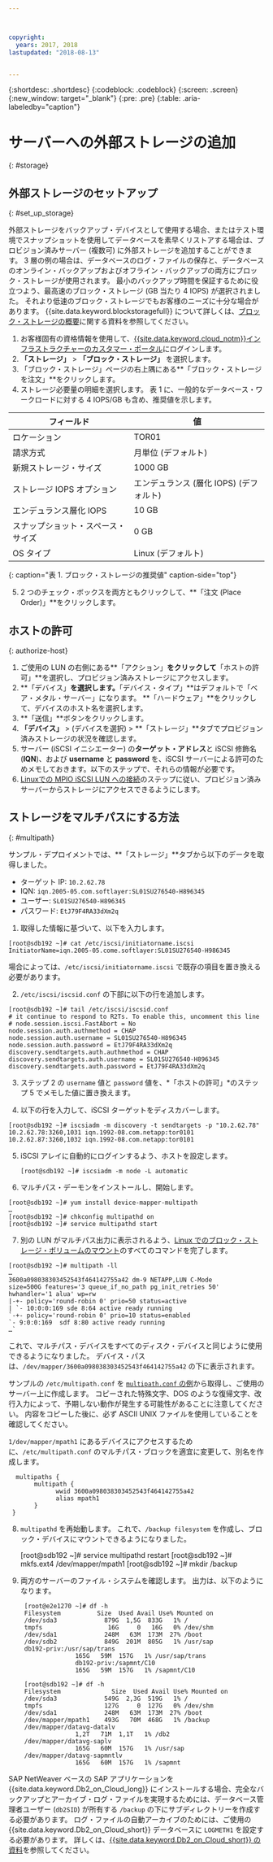 ```yaml
---



copyright:
  years: 2017, 2018
lastupdated: "2018-08-13"


---
```


{:shortdesc: .shortdesc}
{:codeblock: .codeblock}
{:screen: .screen}
{:new_window: target="_blank"}
{:pre: .pre}
{:table: .aria-labeledby="caption"}

# サーバーへの外部ストレージの追加
{: #storage}

## 外部ストレージのセットアップ
{: #set_up_storage}

外部ストレージをバックアップ・デバイスとして使用する場合、またはテスト環境でスナップショットを使用してデータベースを素早くリストアする場合は、プロビジョン済みサーバー (複数可) に外部ストレージを追加することができます。 3 層の例の場合は、データベースのログ・ファイルの保存と、データベースのオンライン・バックアップおよびオフライン・バックアップの両方にブロック・ストレージが使用されます。 最小のバックアップ時間を保証するために役立つよう、最高速のブロック・ストレージ (GB 当たり 4 IOPS) が選択されました。 それより低速のブロック・ストレージでもお客様のニーズに十分な場合があります。 {{site.data.keyword.blockstoragefull}} について詳しくは、[ブロック・ストレージの概要](https://console.bluemix.net/docs/infrastructure/BlockStorage/index.html#getting-started-with-block-storage)に関する資料を参照してください。


1. お客様固有の資格情報を使用して、[{{site.data.keyword.cloud_notm}}インフラストラクチャーのカスタマー・ポータル](https://control.softlayer.com/)にログインします。
2. **「ストレージ」** > **「ブロック・ストレージ」** を選択します。
3. 「ブロック・ストレージ」ページの右上隅にある**「ブロック・ストレージを注文」**をクリックします。
4. ストレージ必要量の明細を選択します。 表 1 に、一般的なデータベース・ワークロードに対する 4 IOPS/GB も含め、推奨値を示します。

|              フィールド               |      値                                        |
| -------------------------------- | ------------------------------------------------- |
|ロケーション                          | TOR01                                             |
|請求方式                    | 月単位 (デフォルト)                                 |
|新規ストレージ・サイズ                  | 1000 GB                                           |
|ストレージ IOPS オプション              | エンデュランス (層化 IOPS) (デフォルト)                 |
|エンデュランス層化 IOPS             | 10 GB                                             |
|スナップショット・スペース・サイズ               | 0 GB                                              |
|OS タイプ                           | Linux (デフォルト)                                 |
{: caption="表 1. ブロック・ストレージの推奨値" caption-side="top"}

5. 2 つのチェック・ボックスを両方ともクリックして、**「注文 (Place Order)」**をクリックします。

## ホストの許可
{: authorize-host}

1. ご使用の LUN の右側にある**「アクション」**をクリックして**「ホストの許可」**を選択し、プロビジョン済みストレージにアクセスします。
2. **「デバイス」**を選択します。**「デバイス・タイプ」**はデフォルトで「ベア・メタル・サーバー」になります。 **「ハードウェア」**をクリックして、デバイスのホスト名を選択します。
3. **「送信」**ボタンをクリックします。
4. **「デバイス」** > (デバイスを選択) > **「ストレージ」**タブでプロビジョン済みストレージの状況を確認します。
5. サーバー (iSCSI イニシエーター) の**ターゲット・アドレス**と iSCSI 修飾名 (**IQN**)、および **username** と **password** を、iSCSI サーバーによる許可のためメモしておきます。以下のステップで、それらの情報が必要です。
6. [Linuxでの MPIO iSCSI LUN への接続](https://console.bluemix.net/docs/infrastructure/BlockStorage/accessing_block_storage_linux.html#connecting-to-mpio-iscsi-luns-on-linux)のステップに従い、プロビジョン済みサーバーからストレージにアクセスできるようにします。

## ストレージをマルチパスにする方法
{: #multipath}

サンプル・デプロイメントでは、**「ストレージ」**タブから以下のデータを取得しました。
  * ターゲット IP: `10.2.62.78`
  * IQN: `iqn.2005-05.com.softlayer:SL01SU276540-H896345`
  * ユーザー: `SL01SU276540-H896345`
  * パスワード: `EtJ79F4RA33dXm2q`

1. 取得した情報に基づいて、以下を入力します。
```
[root@sdb192 ~]# cat /etc/iscsi/initiatorname.iscsi
InitiatorName=iqn.2005-05.come.softlayer:SL01SU276540-H986345
```
   場合によっては、`/etc/iscsi/initiatorname.iscsi` で既存の項目を置き換える必要があります。

2. `/etc/iscsi/iscsid.conf` の下部に以下の行を追加します。
```
[root@sdb192 ~]# tail /etc/iscsi/iscsid.conf
# it continue to respond to R2Ts. To enable this, uncomment this line
# node.session.iscsi.FastAbort = No
node.session.auth.authmethod = CHAP
node.session.auth.username = SL01SU276540-H896345
node.session.auth.password = EtJ79F4RA33dXm2q
discovery.sendtargets.auth.authmethod = CHAP
discovery.sendtargets.auth.username = SL01SU276540-H896345
discovery.sendtargets.auth.password = EtJ79F4RA33dXm2q
```

3. ステップ 2 の `username` 値と `password` 値を、*「ホストの許可」*のステップ 5 でメモした値に置き換えます。

4. 以下の行を入力して、iSCSI ターゲットをディスカバーします。
```
[root@sdb192 ~]# iscsiadm -m discovery -t sendtargets -p "10.2.62.78"
10.2.62.78:3260,1031 iqn.1992-08.com.netapp:tor0101
10.2.62.87:3260,1032 iqn.1992-08.com.netapp:tor0101
```

5. iSCSI アレイに自動的にログインするよう、ホストを設定します。

      `[root@sdb192 ~]# iscsiadm -m node -L automatic`

6. マルチパス・デーモンをインストールし、開始します。
```
[root@sdb192 ~]# yum install device-mapper-multipath
…
[root@sdb192 ~]# chkconfig multipathd on
[root@sdb192 ~]# service multipathd start
```

7. 別の LUN がマルチパス出力に表示されるよう、[Linux でのブロック・ストレージ・ボリュームのマウント](https://console.bluemix.net/docs/infrastructure/BlockStorage/accessing_block_storage_linux.html#mounting-block-storage-volumes)のすべてのコマンドを完了します。
```
[root@sdb192 ~]# multipath -ll
…
3600a098038303452543f464142755a42 dm-9 NETAPP,LUN C-Mode
size=500G features='3 queue_if_no_path pg_init_retries 50' hwhandler='1 alua' wp=rw
|-+- policy='round-robin 0' prio=50 status=active
| `- 10:0:0:169 sde 8:64 active ready running
`-+- policy='round-robin 0' prio=10 status=enabled
`- 9:0:0:169  sdf 8:80 active ready running
…`
```

これで、マルチパス・デバイスをすべてのディスク・デバイスと同じように使用できるようになりました。 デバイス・パスは、`/dev/mapper/3600a098038303452543f464142755a42` の下に表示されます。

サンプルの `/etc/multipath.conf` を [`multipath.conf` の例](/docs/infrastructure/sap-netweaver-rhel-qrg/rhel-sample.html#sample)から取得し、ご使用のサーバー上に作成します。 コピーされた特殊文字、DOS のような復帰文字、改行入力によって、予期しない動作が発生する可能性があることに注意してください。 内容をコピーした後に、必ず ASCII UNIX ファイルを使用していることを確認してください。

`1/dev/mapper/mpath1` にあるデバイスにアクセスするために、`/etc/multipath.conf` のマルチパス・ブロックを適宜に変更して、別名を作成します。

      multipaths {
	       multipath {
		         wwid 3600a098038303452543f464142755a42
		         alias mpath1
	       }
     }

8. `multipathd` を再始動します。 これで、`/backup filesystem` を作成し、ブロック・デバイスにマウントできるようになりました。

      [root@sdb192 ~]# service multipathd restart
      [root@sdb192 ~]# mkfs.ext4 /dev/mapper/mpath1
      [root@sdb192 ~]# mkdir  /backup

9. 両方のサーバーのファイル・システムを確認します。 出力は、以下のようになります。

        [root@e2e1270 ~]# df -h
        Filesystem		    Size  Used Avail Use% Mounted on
        /dev/sda3             879G  1,5G  833G   1% /
        tmpfs                  16G     0   16G   0% /dev/shm
        /dev/sda1             248M   63M  173M  27% /boot
        /dev/sdb2             849G  201M  805G   1% /usr/sap
        db192-priv:/usr/sap/trans
                      165G   59M  157G   1% /usr/sap/trans
                      db192-priv:/sapmnt/C10
                      165G   59M  157G   1% /sapmnt/C10

        [root@sdb192 ~]# df -h
        Filesystem      	    Size  Used Avail Use% Mounted on
        /dev/sda3             549G  2,3G  519G   1% /
        tmpfs                 127G     0  127G   0% /dev/shm
        /dev/sda1             248M   63M  173M  27% /boot
        /dev/mapper/mpath1    493G   70M  468G   1% /backup
        /dev/mapper/datavg-datalv
                      1,2T   71M  1,1T   1% /db2
        /dev/mapper/datavg-saplv
                      165G   60M  157G   1% /usr/sap
        /dev/mapper/datavg-sapmntlv
                      165G   60M  157G   1% /sapmnt

SAP NetWeaver ベースの SAP アプリケーションを {{site.data.keyword.Db2_on_Cloud_long}} にインストールする場合、完全なバックアップとアーカイブ・ログ・ファイルを実現するためには、データベース管理者ユーザー (`db2SID`) が所有する `/backup` の下にサブディレクトリーを作成する必要があります。 ログ・ファイルの自動アーカイブのためには、ご使用の {{site.data.keyword.Db2_on_Cloud_short}} データベースに `LOGMETH1` を設定する必要があります。 詳しくは、[{{site.data.keyword.Db2_on_Cloud_short}} の資料](http://www.ibm.com/support/knowledgecenter/SSEPGG_10.5.0/com.ibm.db2.luw.admin.ha.doc/doc/c0051344.html)を参照してください。
